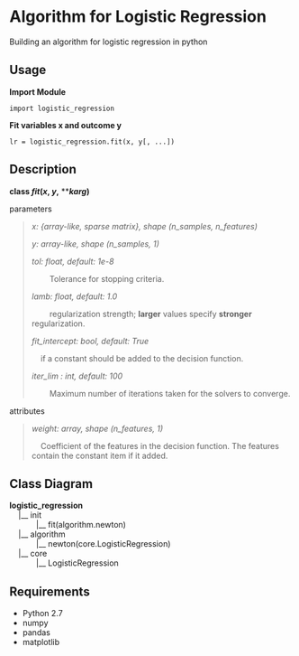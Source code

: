 # Algorithm for Logistic Regression

Building an algorithm for logistic regression in python

## Usage

**Import Module**

```
import logistic_regression
```

**Fit variables x and outcome y**

```
lr = logistic_regression.fit(x, y[, ...])
```

## Description

**class *fit*(*x*, *y*,** *****karg*)** 

 parameters
> *x: {array-like, sparse matrix}, shape (n_samples, n_features)*
>
> *y: array-like, shape (n_samples, 1)*
> 
> *tol: float, default: 1e-8*
>
>&nbsp; &nbsp; &nbsp; &nbsp; Tolerance for stopping criteria.
>
> *lamb: float, default: 1.0*
>
>&nbsp; &nbsp; &nbsp; &nbsp; regularization strength; **larger** values specify **stronger** regularization.
>
> *fit_intercept: bool, default: True*
> 
>&nbsp; &nbsp; if a constant should be added to the decision function.
>
> *iter_lim : int, default: 100*
>
>&nbsp; &nbsp; &nbsp; &nbsp; Maximum number of iterations taken for the solvers to converge.

 attributes
> *weight: array, shape (n_features, 1)*
>
> &nbsp; &nbsp; Coefficient of the features in the decision function. The features contain the constant item  if it added.

## Class Diagram


**logistic_regression**
<br>&nbsp; &nbsp; |__ init 
<br>&nbsp; &nbsp; &nbsp; &nbsp; &nbsp; &nbsp; |__ fit(algorithm.newton)
<br>&nbsp; &nbsp; |__ algorithm
<br>&nbsp; &nbsp; &nbsp; &nbsp; &nbsp; &nbsp; |__ newton(core.LogisticRegression)
<br>&nbsp; &nbsp; |__ core
<br>&nbsp; &nbsp; &nbsp; &nbsp; &nbsp; &nbsp; |__ LogisticRegression


## Requirements
* Python 2.7
* numpy
* pandas
* matplotlib

